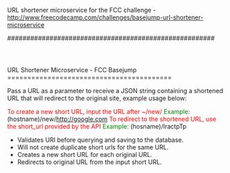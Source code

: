 URL shortener microservice for the FCC challenge - http://www.freecodecamp.com/challenges/basejump-url-shortener-microservice


######################################################

<header>
<title>
URL Shortener Microservice
</title>
<link rel="stylesheet" href="https://maxcdn.bootstrapcdn.com/bootstrap/3.3.6/css/bootstrap.min.css" integrity="sha384-1q8mTJOASx8j1Au+a5WDVnPi2lkFfwwEAa8hDDdjZlpLegxhjVME1fgjWPGmkzs7" crossorigin="anonymous">
</header>
<main>
URL Shortener Microservice - FCC Basejump
=========================================

Pass a URL as a parameter to receive a JSON string containing a shortened URL that will redirect to the original site, example usage below:

<span style="color:red">To create a new short URL, input the URL after ~/new/</span>
<span style="color:green">Example: </span>(hostname)/new/http://google.com
<span style="color:red">To redirect to the shortened URL, use the short\_url provided by the API</span>
<span style="color:green">Example: </span>(hosname)/IractpTp

-   Validates URI before querying and saving to the database.
-   Will not create duplicate short urls for the same URL.
-   Creates a new short URL for each original URL.
-   Redirects to original URL from the input short URL.

</main>